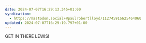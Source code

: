 ```yaml
---
date: 2024-07-07T16:29:13.345+01:00
syndication:
  - https://mastodon.social/@paulrobertlloyd/112745916625464060
updated: 2024-07-07T16:29:19.797+01:00
---
```


GET IN THERE LEWIS!

